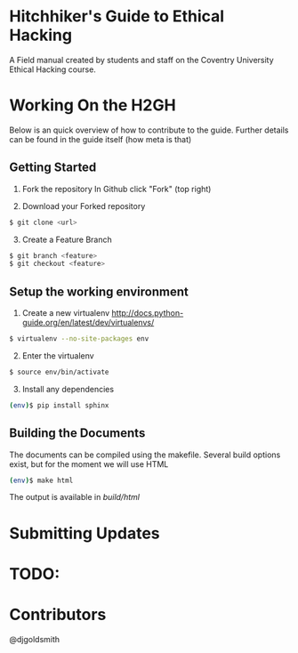 Hitchhiker's Guide to Ethical Hacking
=====================================

A Field manual created by students and staff on the Coventry University Ethical Hacking course.


Working On the H2GH
====================

Below is an quick overview of how to contribute to the guide. 
Further details can be found in the guide itself (how meta is that)

Getting Started
----------------

1) Fork the repository
   In Github click "Fork" (top right) 

2) Download your Forked repository 

```bash
$ git clone <url>
```

3) <optional> Create a Feature Branch

```bash
$ git branch <feature>
$ git checkout <feature>
```

Setup the working environment
------------------------------

1) Create a new virtualenv http://docs.python-guide.org/en/latest/dev/virtualenvs/

```bash
$ virtualenv --no-site-packages env
```

2) Enter the virtualenv

```bash
$ source env/bin/activate
```

3) Install any dependencies

```bash
(env)$ pip install sphinx
```

Building the Documents
-----------------------

The documents can be compiled using the makefile.
Several build options exist, but for the moment we will use HTML

```bash
(env)$ make html
```

The output is available in *build/html*


Submitting Updates
==================

TODO:
=====

Contributors
=============

@djgoldsmith
